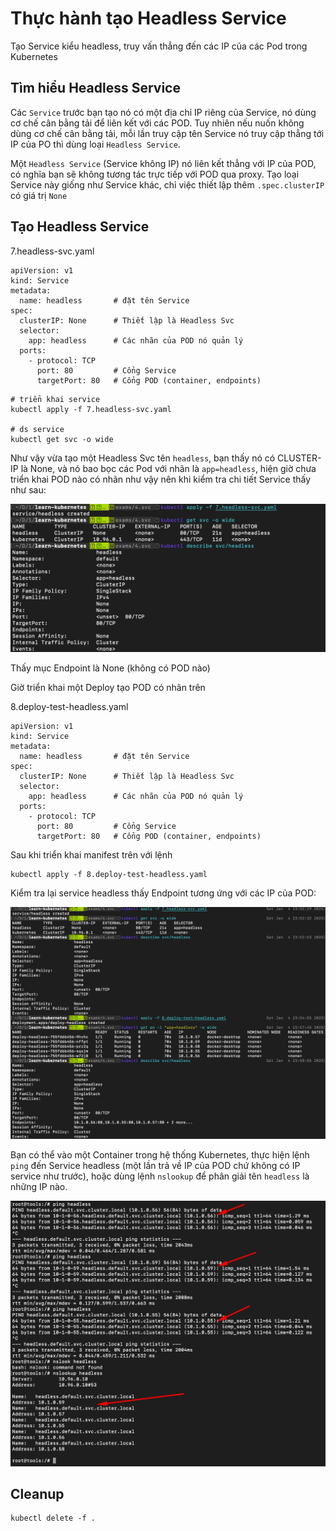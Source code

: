 # Thực hành tạo Headless Service 

Tạo Service kiểu headless, truy vấn thẳng đến các IP của các Pod trong Kubernetes

## Tìm hiểu Headless Service

Các `Service` trước bạn tạo nó có một địa chỉ IP riêng của Service, nó dùng cơ chế cân bằng tải để liên kết với các POD. Tuy nhiên nếu nuốn không dùng cơ chế cân bằng tải, mỗi lần truy cập tên Service nó truy cập thẳng tới IP của PO thì dùng loại `Headless Service`.

Một `Headless Service` (Service không IP) nó liên kết thẳng với IP của POD, có nghĩa bạn sẽ không tương tác trực tiếp với POD qua proxy. Tạo loại Service này giống như Service khác, chỉ việc thiết lập thêm `.spec.clusterIP` có giá trị `None`

## Tạo Headless Service

7.headless-svc.yaml
```
apiVersion: v1
kind: Service
metadata:
  name: headless       # đặt tên Service
spec:
  clusterIP: None      # Thiết lập là Headless Svc
  selector:
    app: headless      # Các nhãn của POD nó quản lý
  ports:
    - protocol: TCP
      port: 80         # Cổng Service
      targetPort: 80   # Cổng POD (container, endpoints)
```

```
# triển khai service
kubectl apply -f 7.headless-svc.yaml

# ds service
kubectl get svc -o wide
```

Như vậy vừa tạo một Headless Svc tên `headless`, bạn thấy nó có CLUSTER-IP là None, và nó bao bọc các Pod với nhãn là `app=headless`, hiện giờ chưa triển khai POD nào có nhãn như vậy nên khi kiểm tra chi tiết Service thấy như sau:

![headless_service](screenshots/k08.1.headless_service.png)

Thấy mục Endpoint là None (không có POD nào)

Giờ triển khai một Deploy tạo POD có nhãn trên

8.deploy-test-headless.yaml
```
apiVersion: v1
kind: Service
metadata:
  name: headless       # đặt tên Service
spec:
  clusterIP: None      # Thiết lập là Headless Svc
  selector:
    app: headless      # Các nhãn của POD nó quản lý
  ports:
    - protocol: TCP
      port: 80         # Cổng Service
      targetPort: 80   # Cổng POD (container, endpoints)
```

Sau khi triển khai manifest trên với lệnh
```
kubectl apply -f 8.deploy-test-headless.yaml
```
Kiểm tra lại service headless thấy Endpoint tương ứng với các IP của POD:

![headless_endpoint](screenshots/k08.2.headless_endpoint.png)

Bạn có thể vào một Container trong hệ thống Kubernetes, thực hiện lệnh `ping` đến Service headless (một lần trả về IP của POD chứ không có IP service như trước), hoặc dùng lệnh `nslookup` để phân giải tên `headless` là những IP nào.

![headless_pod_ip](screenshots/k08.3.headless_pod_ip.png)

## Cleanup

```
kubectl delete -f .
```
